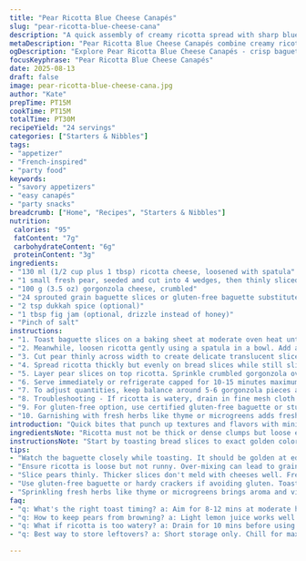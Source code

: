```yaml
---
title: "Pear Ricotta Blue Cheese Canapés"
slug: "pear-ricotta-blue-cheese-cana"
description: "A quick assembly of creamy ricotta spread with sharp blue cheese chunks and thinly sliced crisp fruit on toasted grain baguette rounds. Slightly tweaked with fig jam instead of honey, dukkah spice replacing black pepper. No egg, nut or gluten hazards if baguette carefully sourced or substituted. Careful slow slicing and gentle spreading keeps textures intact. Perfect for grazing. Adjust ingredient amounts and garnishes to taste. Recognize the mellow ricotta softened but not runny, the delicate fruit slices not bruised or soggy. Toast to golden crispness, not burnt. Simple, dependable, with an umami-crisp contrast. Good for small parties or easy bites."
metaDescription: "Pear Ricotta Blue Cheese Canapés combine creamy ricotta, fresh pear, and bold blue cheese on toasted baguette. A savory, quick appetizer."
ogDescription: "Explore Pear Ricotta Blue Cheese Canapés - crisp baguette, creamy spread, and fresh pear create a delightful bite for gatherings."
focusKeyphrase: "Pear Ricotta Blue Cheese Canapés"
date: 2025-08-13
draft: false
image: pear-ricotta-blue-cheese-cana.jpg
author: "Kate"
prepTime: PT15M
cookTime: PT15M
totalTime: PT30M
recipeYield: "24 servings"
categories: ["Starters & Nibbles"]
tags:
- "appetizer"
- "French-inspired"
- "party food"
keywords:
- "savory appetizers"
- "easy canapés"
- "party snacks"
breadcrumb: ["Home", "Recipes", "Starters & Nibbles"]
nutrition: 
 calories: "95"
 fatContent: "7g"
 carbohydrateContent: "6g"
 proteinContent: "3g"
ingredients:
- "130 ml (1/2 cup plus 1 tbsp) ricotta cheese, loosened with spatula"
- "1 small fresh pear, seeded and cut into 4 wedges, then thinly sliced across width"
- "100 g (3.5 oz) gorgonzola cheese, crumbled"
- "24 sprouted grain baguette slices or gluten-free baguette substitutes"
- "2 tsp dukkah spice (optional)"
- "1 tbsp fig jam (optional, drizzle instead of honey)"
- "Pinch of salt"
instructions:
- "1. Toast baguette slices on a baking sheet at moderate oven heat until golden edges appear and crunch firm but not brittle, about 8-12 minutes depending on oven. Watch carefully to prevent burning. Remove and cool slightly."
- "2. Meanwhile, loosen ricotta gently using a spatula in a bowl. Add a pinch of salt and stir in dukkah spice if using to add aromatic notes. Avoid over-working ricotta which can make it grainy."
- "3. Cut pear thinly across width to create delicate translucent slices. Work quickly to lightly squeeze lemon or keep pear from browning. If lemon juice not available, dunk slices briefly in cold water with a splash of vinegar."
- "4. Spread ricotta thickly but evenly on bread slices while still slightly warm so it adheres but doesn’t melt. Avoid making toast soggy by waiting for it to cool to about lukewarm."
- "5. Layer pear slices on top ricotta. Sprinkle crumbled gorgonzola over each canapé carefully. Dot a small teaspoon of fig jam over or drizzle in thin lines for sweet contrast. Skip if not desired."
- "6. Serve immediately or refrigerate capped for 10-15 minutes maximum before serving to keep cheese textures fresh and fruit crisp. Avoid extended standing as moisture softens bread rapidly."
- "7. To adjust quantities, keep balance around 5-6 gorgonzola pieces and 2-3 pear slices per canapé. Baguette type matters—denser grain breads hold toppings better but toast slower."
- "8. Troubleshooting - If ricotta is watery, drain in fine mesh cloth 10 minutes before starting. If pears seem bitter or mealy, swap for apple or quince slices thinly cut. Fig jam fresh or store-bought both work."
- "9. For gluten-free option, use certified gluten-free baguette or sturdy crackers. Toast with the same timing cues, watching for golden color and audible crispness."
- "10. Garnishing with fresh herbs like thyme or microgreens adds fresh aroma and color contrast."
introduction: "Quick bites that punch up textures and flavors with minimal fuss. Creamy cheese spread, crispfruit fresh and lively, blue cheese bold. Grainy baguette toasted to crackle. Taste reminds why simple can be elevated with technique and timing. Know how to judge ripeness, toast doneness, texture balance. Throw in dukkah; fragrance shifts. Fig jam for honey swap, sweetness routes differently. Troubleshooting means knowing how to save soggy bread by crisping up again or swapping fruit types when season’s off. Blue cheese crumbles key; too large ruins bite, too small mutes flavor. This style appetizer that travels well but best fresh. No eggs, nuts, gluten problems when using right baguette. Great for unexpected company. Practiced hands get it right every time."
ingredientsNote: "Ricotta must not be thick or dense clumps but loose enough to spread without tearing bread. Use whole milk ricotta for richness and cream. Pear ripe but firm, no mushy spots. Gorgonzola or other blue cheese—choose one that crumbles easily yet melts subtly on tongue without overpowering. Dukkah adds texture and subtle heat but omit if unavailable or unwanted. Fig jam a twist adding soft fruity sweetness without cloying, but honey works if preferred—avoid overpowering sweetness by drizzling lightly only. Baguettes sliced thin, toasted to crisp but not hard; grain breads preferred for better flavor and crunch. If gluten intolerant, supply gluten-free breads or substitute with seeded crackers robust enough to hold moist topping. Salt pinch lifts all flavors, do not skip. Each ingredient plays specific role in final texture and flavor balance. Preparation, slicing, spreading sequence affects outcome; follow with attention to detail."
instructionsNote: "Start by toasting bread slices to exact golden color, sounds of crackle signal ready stage. Over-toasting leads to bitterness. Cool slices to prevent ricotta soaking in, keep crispness intact. Loosen ricotta gently by folding, avoid breaking structure or overmixing causing graininess. Sprinkle salt and optional dukkah on ricotta for background layers of flavor, do this before spreading for even distribution. Slice pear thinly across width; thin slices better meld; thicker ones feel clumsy in bite. Apply light lemon juice or vinegar water to keep fresh and prevent browning. Spread ricotta moderately thick but even; too thick overloads, too thin dries out. Lay pear slices neatly, then crumble blue cheese; avoid large chunks which overwhelm. Add fig jam by spoon or drizzle sparingly to avoid soggy toppings or runaway sweetness. Serve quickly after assembly or store briefly chilled with loose cover. Avoid letting canapés sit more than 15 minutes to prevent sogginess and flavor loss. Garnish optionally with fresh herbs to add aroma and visual contrast. Hands-on practice develops feel for right toasting, spreading, slicing thickness that achieve balanced textures and mouthfeel."
tips:
- "Watch the baguette closely while toasting. It should be golden at edges, not burnt. Crispness key; soggy bread ruins layering. Sizes vary with ovens."
- "Ensure ricotta is loose but not runny. Over-mixing can lead to graininess. Just fold, add salt and dukkah if desired for lingering flavor notes."
- "Slice pears thinly. Thicker slices don't meld with cheeses well. Freshness is important; use lemon juice or water with a splash of vinegar to prevent browning."
- "Use gluten-free baguette or hardy crackers if avoiding gluten. Toast to same color and crisp but watch differences in bread texture; timing shifts."
- "Sprinkling fresh herbs like thyme or microgreens brings aroma and visual appeal. Not necessary but can elevate dish;opt for whatever’s handy."
faq:
- "q: What's the right toast timing? a: Aim for 8-12 mins at moderate heat; golden is key. Cool slightly after. Keep watch to avoid bitterness."
- "q: How to keep pears from browning? a: Light lemon juice works well. Vinegar and water soak also helpful. Avoid longer exposure to air."
- "q: What if ricotta is too watery? a: Drain for 10 mins before using. Otherwise, mixture becomes thin and unmanageable when spread."
- "q: Best way to store leftovers? a: Short storage only. Chill for max 15 mins, loosely cover. Otherwise, sogginess occurs soon."

---
```

